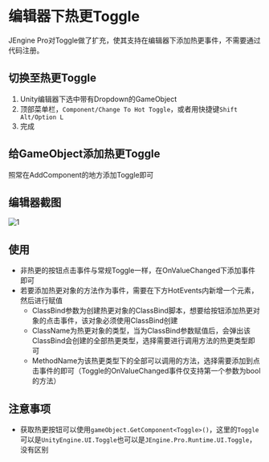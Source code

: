 # 编辑器下热更Toggle

JEngine Pro对Toggle做了扩充，使其支持在编辑器下添加热更事件，不需要通过代码注册。

## 切换至热更Toggle

1. Unity编辑器下选中带有Dropdown的GameObject
2. 顶部菜单栏，```Component/Change To Hot Toggle```，或者用快捷键```Shift Alt/Option L```
3. 完成

## 给GameObject添加热更Toggle

照常在AddComponent的地方添加Toggle即可



## 编辑器截图

![1](https://s1.ax1x.com/2022/07/16/j42ku9.png)

## 使用 

- 非热更的按钮点击事件与常规Toggle一样，在OnValueChanged下添加事件即可
- 若要添加热更对象的方法作为事件，需要在下方HotEvents内新增一个元素，然后进行赋值
  - ClassBind参数为创建热更对象的ClassBind脚本，想要给按钮添加热更对象的点击事件，该对象必须使用ClassBind创建
  - ClassName为热更对象的类型，当为ClassBind参数赋值后，会弹出该ClassBind会创建的全部热更类型，选择需要进行调用方法的热更类型即可
  - MethodName为该热更类型下的全部可以调用的方法，选择需要添加到点击事件的即可（Toggle的OnValueChanged事件仅支持第一个参数为bool的方法）



## 注意事项

- 获取热更按钮可以使用```gameObject.GetComponent<Toggle>()```，这里的```Toggle```可以是```UnityEngine.UI.Toggle```也可以是```JEngine.Pro.Runtime.UI.Toggle```，没有区别